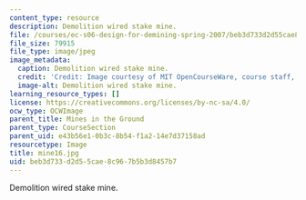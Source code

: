 ```yaml
---
content_type: resource
description: Demolition wired stake mine.
file: /courses/ec-s06-design-for-demining-spring-2007/beb3d733d2d55cae8c967b5b3d8457b7_mine16.jpg
file_size: 79915
file_type: image/jpeg
image_metadata:
  caption: Demolition wired stake mine.
  credit: 'Credit: Image courtesy of MIT OpenCourseWare, course staff, and students.'
  image-alt: Demolition wired stake mine.
learning_resource_types: []
license: https://creativecommons.org/licenses/by-nc-sa/4.0/
ocw_type: OCWImage
parent_title: Mines in the Ground
parent_type: CourseSection
parent_uid: e43b56e1-0b3c-8b54-f1a2-14e7d37158ad
resourcetype: Image
title: mine16.jpg
uid: beb3d733-d2d5-5cae-8c96-7b5b3d8457b7
---
```

Demolition wired stake mine.